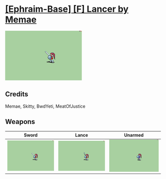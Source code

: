 # [\[Ephraim-Base\] \[F\] Lancer by Memae](./)

<img src="./1.%20Sword/Sword_000.png" alt="[Ephraim-Base] [F] Lancer by Memae standing" />

## Credits

Memae, Skitty, BwdYeti, MeatOfJustice

## Weapons


|Sword |Lance |Unarmed |
|  :---: | :---: | :---: |
| <img alt="Sword animation" src="./1.%20Sword/Sword.gif" /> | <img alt="Lance animation" src="./2.%20Lance/Lance.gif" /> | <img alt="Unarmed animation" src="./8.%20Unarmed/Unarmed.gif" /> |
